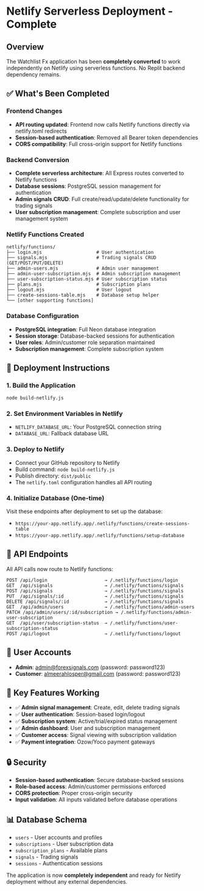 # Netlify Serverless Deployment - Complete

## Overview
The Watchlist Fx application has been **completely converted** to work independently on Netlify using serverless functions. No Replit backend dependency remains.

## ✅ What's Been Completed

### Frontend Changes
- **API routing updated**: Frontend now calls Netlify functions directly via netlify.toml redirects
- **Session-based authentication**: Removed all Bearer token dependencies
- **CORS compatibility**: Full cross-origin support for Netlify functions

### Backend Conversion
- **Complete serverless architecture**: All Express routes converted to Netlify functions
- **Database sessions**: PostgreSQL session management for authentication
- **Admin signals CRUD**: Full create/read/update/delete functionality for trading signals
- **User subscription management**: Complete subscription and user management system

### Netlify Functions Created
```
netlify/functions/
├── login.mjs                    # User authentication
├── signals.mjs                  # Trading signals CRUD (GET/POST/PUT/DELETE)
├── admin-users.mjs              # Admin user management
├── admin-user-subscription.mjs  # Admin subscription management
├── user-subscription-status.mjs # User subscription status
├── plans.mjs                    # Subscription plans
├── logout.mjs                   # User logout
├── create-sessions-table.mjs    # Database setup helper
└── [other supporting functions]
```

### Database Configuration
- **PostgreSQL integration**: Full Neon database integration
- **Session storage**: Database-backed sessions for authentication
- **User roles**: Admin/customer role separation maintained
- **Subscription management**: Complete subscription system

## 🚀 Deployment Instructions

### 1. Build the Application
```bash
node build-netlify.js
```

### 2. Set Environment Variables in Netlify
- `NETLIFY_DATABASE_URL`: Your PostgreSQL connection string
- `DATABASE_URL`: Fallback database URL

### 3. Deploy to Netlify
- Connect your GitHub repository to Netlify
- Build command: `node build-netlify.js`
- Publish directory: `dist/public`
- The `netlify.toml` configuration handles all API routing

### 4. Initialize Database (One-time)
Visit these endpoints after deployment to set up the database:
- `https://your-app.netlify.app/.netlify/functions/create-sessions-table`
- `https://your-app.netlify.app/.netlify/functions/setup-database`

## 🔧 API Endpoints

All API calls now route to Netlify functions:

```
POST /api/login                     → /.netlify/functions/login
GET  /api/signals                   → /.netlify/functions/signals
POST /api/signals                   → /.netlify/functions/signals
PUT  /api/signals/:id               → /.netlify/functions/signals
DELETE /api/signals/:id             → /.netlify/functions/signals
GET  /api/admin/users               → /.netlify/functions/admin-users
PATCH /api/admin/users/:id/subscription → /.netlify/functions/admin-user-subscription
GET  /api/user/subscription-status  → /.netlify/functions/user-subscription-status
POST /api/logout                    → /.netlify/functions/logout
```

## 👥 User Accounts
- **Admin**: admin@forexsignals.com (password: password123)
- **Customer**: almeerahlosper@gmail.com (password: password123)

## 🎯 Key Features Working
- ✅ **Admin signal management**: Create, edit, delete trading signals
- ✅ **User authentication**: Session-based login/logout
- ✅ **Subscription system**: Active/trial/expired status management
- ✅ **Admin dashboard**: User and subscription management
- ✅ **Customer access**: Signal viewing with subscription validation
- ✅ **Payment integration**: Ozow/Yoco payment gateways

## 🔒 Security
- **Session-based authentication**: Secure database-backed sessions
- **Role-based access**: Admin/customer permissions enforced
- **CORS protection**: Proper cross-origin security
- **Input validation**: All inputs validated before database operations

## 📊 Database Schema
- `users` - User accounts and profiles
- `subscriptions` - User subscription data
- `subscription_plans` - Available plans
- `signals` - Trading signals
- `sessions` - Authentication sessions

The application is now **completely independent** and ready for Netlify deployment without any external dependencies.